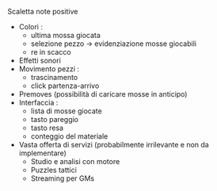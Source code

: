 
Scaletta note positive
- Colori :
	- ultima mossa giocata
	- selezione pezzo -> evidenziazione mosse giocabili 
	- re in scacco
- Effetti sonori
- Movimento pezzi :
	- trascinamento
	- click partenza-arrivo
- Premoves (possibilità di caricare mosse in anticipo)
- Interfaccia :
	- lista di mosse giocate
	- tasto pareggio
	- tasto resa
	- conteggio del materiale
- Vasta offerta di servizi (probabilmente irrilevante e non da implementare)
	- Studio e analisi con motore
	- Puzzles tattici
	- Streaming per GMs

